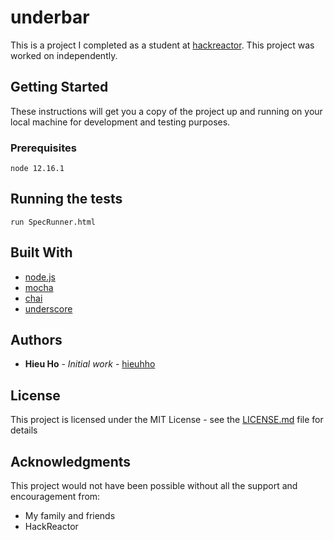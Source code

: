# underbar
This is a project I completed as a student at [hackreactor](http://hackreactor.com). This project was worked on independently.

## Getting Started

These instructions will get you a copy of the project up and running on your local machine for development and testing purposes.

### Prerequisites

```
node 12.16.1
```

## Running the tests
```
run SpecRunner.html
```

## Built With

* [node.js](https://nodejs.org/en/)
* [mocha](https://mochajs.org/)
* [chai](https://www.chaijs.com/)
* [underscore](http://underscorejs.org/)

## Authors

* **Hieu Ho** - *Initial work* - [hieuhho](https://github.com/hieuhho)

## License

This project is licensed under the MIT License - see the [LICENSE.md](LICENSE.md) file for details

## Acknowledgments

This project would not have been possible without all the support and encouragement from:

* My family and friends
* HackReactor
